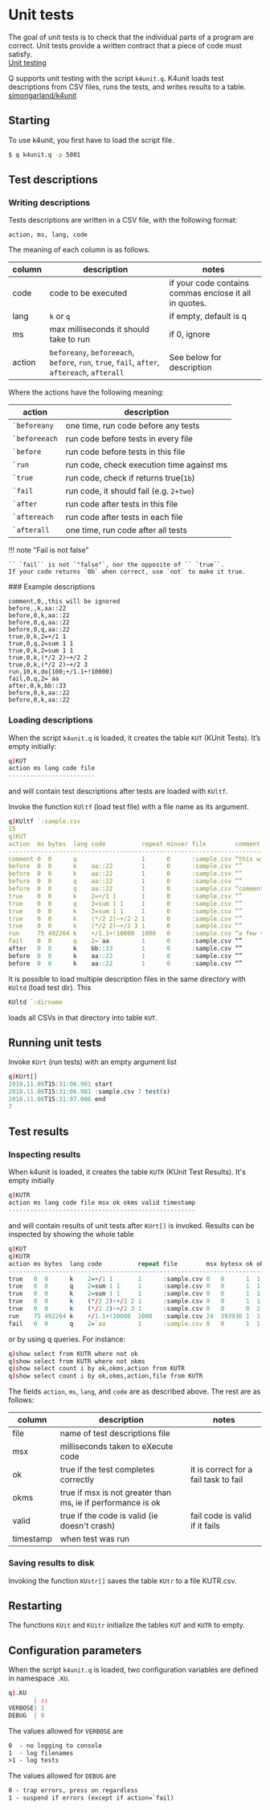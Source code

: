 # Unit tests



The goal of unit tests is to check that the individual parts of a program are correct. 
Unit tests provide a written contract that a piece of code must satisfy.  
<i class="fa fa-wikipedia-w"></i> [Unit testing](http://en.wikipedia.org/wiki/Unit_testing)

Q supports unit testing with the script `k4unit.q`. 
K4unit loads test descriptions from CSV files, runs the tests, and writes results to a table.  
<i class="fa fa-github"></i> [simongarland/k4unit](https://github.com/simongarland/k4unit)


## Starting

To use k4unit, you first have to load the script file.

```bash
$ q k4unit.q -p 5001
```


## Test descriptions

### Writing descriptions

Tests descriptions are written in a CSV file, with the following format:
```csv
action, ms, lang, code
```
The meaning of each column is as follows.

column | description                                                                                  | notes                                                 
-------|----------------------------------------------------------------------------------------------|-------------------------------------------------------
code   | code to be executed                                                                          | if your code contains commas enclose it all in quotes.
lang   | `k` or `q`                                                                                   | if empty, default is q
ms     | max milliseconds it should take to run                                                       | if 0, ignore
action | `beforeany`, `beforeeach`, `before`, `run`, `true`, `fail`, `after`, `aftereach`, `afterall` | See below for description

Where the actions have the following meaning:

action            | description                              
------------------|------------------------------------------
`` `beforeany ``  | one time, run code before any tests      
`` `beforeeach `` | run code before tests in every file      
`` `before ``     | run code before tests in this file       
`` `run ``        | run code, check execution time against ms
`` `true ``       | run code, check if returns true(`1b`)    
`` `fail ``       | run code, it should fail (e.g. `2+two`)  
`` `after ``      | run code after tests in this file        
`` `aftereach ``  | run code after tests in each file        
`` `afterall ``   | one time, run code after all tests       

!!! note "Fail is not false"

    `` `fail`` is not `"false"`, nor the opposite of `` `true``. 
    If your code returns `0b` when correct, use `not` to make it true. 


### Example descriptions

```csv
comment,0,,this will be ignored
before,,k,aa::22
before,0,k,aa::22
before,0,q,aa::22
before,0,q,aa::22
true,0,k,2=+/1 1
true,0,q,2=sum 1 1
true,0,k,2=sum 1 1
true,0,k,(*/2 2)~+/2 2
true,0,k,(*/2 2)~+/2 3
run,10,k,do[100;+/1.1+!10000]
fail,0,q,2=`aa
after,0,k,bb::33
before,0,k,aa::22
before,0,k,aa::22
```

### Loading descriptions

When the script `k4unit.q` is loaded, it creates the table `KUT` (KUnit Tests). It’s empty initially:

```q
q)KUT
action ms lang code file
------------------------
```

and will contain test descriptions after tests are loaded with `KUltf`.

Invoke the function `KUltf` (load test file) with a file name as its argument.

```q
q)KUltf `:sample.csv
15
q)KUT
action  ms bytes  lang code          repeat minver file        comment
------------------------------------------------------------------------------------------
comment 0  0      q                  1      0      :sample.csv “this will just be ignored”
before  0  0      k    aa::22        1      0      :sample.csv “”
before  0  0      k    aa::22        1      0      :sample.csv “”
before  0  0      q    aa::22        1      0      :sample.csv “”
before  0  0      q    aa::22        1      0      :sample.csv “comment ”
true    0  0      k    2=+/1 1       1      0      :sample.csv “”
true    0  0      q    2=sum 1 1     1      0      :sample.csv “”
true    0  0      k    2=sum 1 1     1      0      :sample.csv “”
true    0  0      k    (*/2 2)~+/2 2 1      0      :sample.csv “”
true    0  0      k    (*/2 2)~+/2 3 1      0      :sample.csv “”
run     75 492264 k    +/1.1+!10000  1000   0      :sample.csv “a few times”
fail    0  0      q    2=`aa         1      0      :sample.csv “”
after   0  0      k    bb::33        1      0      :sample.csv “”
before  0  0      k    aa::22        1      0      :sample.csv “”
before  0  0      k    aa::22        1      0      :sample.csv “”
```

It is possible to load multiple description files in the same directory with `KUltd` (load test dir). This

```q
KUltd `:dirname
```

loads all CSVs in that directory into table `KUT`.


## Running unit tests

Invoke `KUrt` (run tests) with an empty argument list

```q
q)KUrt[]
2018.11.06T15:31:06.981 start
2018.11.06T15:31:06.981 :sample.csv 7 test(s)
2018.11.06T15:31:07.006 end
7
```


## Test results

### Inspecting results

When k4unit is loaded, it creates the table `KUTR` (KUnit Test Results). It's empty initially

```q
q)KUTR
action ms lang code file msx ok okms valid timestamp
----------------------------------------------------
```

and will contain results of unit tests after `KUrt[]` is invoked. Results can be inspected by showing the whole table

```q
q)KUT
q)KUTR
action ms bytes  lang code          repeat file        msx bytesx ok okms okbytes valid timestamp
---------------------------------------------------------------------------------------------------------------
true   0  0      k    2=+/1 1       1      :sample.csv 0   0      1  1    1       1     2018.11.06T15:31:06.982
true   0  0      q    2=sum 1 1     1      :sample.csv 0   0      1  1    1       1     2018.11.06T15:31:06.982
true   0  0      k    2=sum 1 1     1      :sample.csv 0   0      1  1    1       1     2018.11.06T15:31:06.982
true   0  0      k    (*/2 2)~+/2 2 1      :sample.csv 0   0      1  1    1       1     2018.11.06T15:31:06.982
true   0  0      k    (*/2 2)~+/2 3 1      :sample.csv 0   0      0  1    1       1     2018.11.06T15:31:06.982
run    75 492264 k    +/1.1+!10000  1000   :sample.csv 24  393936 1  1    1       1     2018.11.06T15:31:07.006
fail   0  0      q    2=`aa         1      :sample.csv 0   0      1  1    1       1     2018.11.06T15:31:07.006
```

or by using q queries. For instance:

```q
q)show select from KUTR where not ok
q)show select from KUTR where not okms
q)show select count i by ok,okms,action from KUTR
q)show select count i by ok,okms,action,file from KUTR
```

The fields `action`, `ms`, `lang`, and `code` are as described above. The rest are as follows:

column    | description                                                 | notes                                
----------|-------------------------------------------------------------|--------------------------------------
file      | name of test descriptions file                              |                                      
msx       | milliseconds taken to eXecute code                          |                                      
ok        | true if the test completes correctly                        | it is correct for a fail task to fail
okms      | true if msx is not greater than ms, ie if performance is ok |                                      
valid     | true if the code is valid (ie doesn't crash)                | fail code is valid if it fails       
timestamp | when test was run                                           |                                      


### Saving results to disk

Invoking the function `KUstr[]` saves the table `KUtr` to a file KUTR.csv.


## Restarting

The functions `KUit` and `KUitr` initialize the tables `KUT` and `KUTR` to empty.


## Configuration parameters

When the script `k4unit.q` is loaded, two configuration variables are defined in namespace `.KU`.
```q
q).KU
       | ::
VERBOSE| 1
DEBUG  | 0
```

The values allowed for `VERBOSE` are

```txt
0  - no logging to console
1  - log filenames
>1 - log tests
```

The values allowed for `DEBUG` are

```txt
0 - trap errors, press on regardless
1 - suspend if errors (except if action=`fail)
```


